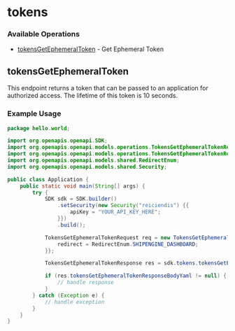 # tokens

### Available Operations

* [tokensGetEphemeralToken](#tokensgetephemeraltoken) - Get Ephemeral Token

## tokensGetEphemeralToken

This endpoint returns a token that can be passed to an application for authorized access.  The lifetime of this token is 10 seconds.

### Example Usage

```java
package hello.world;

import org.openapis.openapi.SDK;
import org.openapis.openapi.models.operations.TokensGetEphemeralTokenRequest;
import org.openapis.openapi.models.operations.TokensGetEphemeralTokenResponse;
import org.openapis.openapi.models.shared.RedirectEnum;
import org.openapis.openapi.models.shared.Security;

public class Application {
    public static void main(String[] args) {
        try {
            SDK sdk = SDK.builder()
                .setSecurity(new Security("reiciendis") {{
                    apiKey = "YOUR_API_KEY_HERE";
                }})
                .build();

            TokensGetEphemeralTokenRequest req = new TokensGetEphemeralTokenRequest() {{
                redirect = RedirectEnum.SHIPENGINE_DASHBOARD;
            }};            

            TokensGetEphemeralTokenResponse res = sdk.tokens.tokensGetEphemeralToken(req);

            if (res.tokensGetEphemeralTokenResponseBodyYaml != null) {
                // handle response
            }
        } catch (Exception e) {
            // handle exception
        }
    }
}
```
